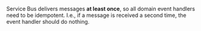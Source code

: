 Service Bus delivers messages **at least once**, so all domain event handlers
need to be idempotent. I.e., if a message is received a second time, the 
event handler should do nothing.
